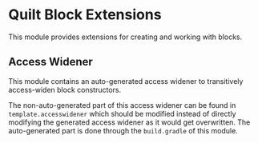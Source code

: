 # Quilt Block Extensions

This module provides extensions for creating and working with blocks.

## Access Widener

This module contains an auto-generated access widener to transitively access-widen
block constructors.

The non-auto-generated part of this access widener can be found in `template.accesswidener`
which should be modified instead of directly modifying the generated access widener as it would get overwritten.
The auto-generated part is done through the `build.gradle` of this module.
